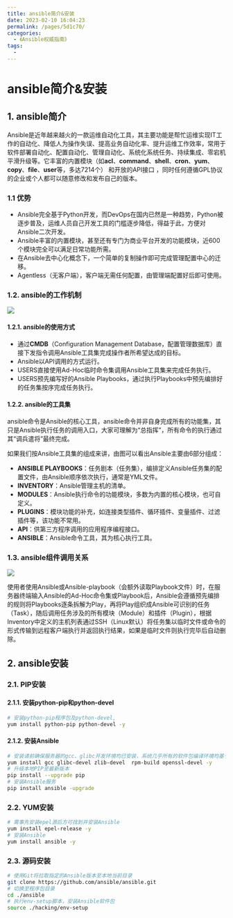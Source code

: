 ```yaml
---
title: ansible简介&安装
date: 2023-02-10 16:04:23
permalink: /pages/5d1c70/
categories:
  - 《Ansible权威指南》
tags:
  - 
---
```

# ansible简介&安装

## 1. ansible简介

Ansible是近年越来越火的一款运维自动化工具，其主要功能是帮忙运维实现IT工作的自动化、降低人为操作失误、提高业务自动化率、提升运维工作效率，常用于软件部署自动化、配置自动化、管理自动化、系统化系统任务、持续集成、零宕机平滑升级等。它丰富的内置模块（如**acl**、**command**、**shell**、**cron**、**yum**、**copy**、**file**、**user**等，多达7214个） 和开放的API接口 ，同时任何遵循GPL协议的企业或个人都可以随意修改和发布自己的版本。

### 1.1 优势

- Ansible完全基于Python开发，而DevOps在国内已然是一种趋势，Python被逐步普及，运维人员自己开发工具的门槛逐步降低，得益于此，方便对Ansible二次开发。
- Ansible丰富的内置模块，甚至还有专门为商业平台开发的功能模块，近600个模块完全可以满足日常功能所需。
- 在Ansible去中心化概念下，一个简单的复制操作即可完成管理配置中心的迁移。
- Agentless（无客户端），客户端无需任何配置，由管理端配置好后即可使用。

### 1.2. ansible的工作机制

![](https://xiaoliutalk.gitee.io/img/202302101717801.jpg)

#### 1.2.1. ansible的使用方式

- 通过**CMDB**（Configuration Management Database，配置管理数据库）直接下发指令调用Ansible工具集完成操作者所希望达成的目标。
- Ansible以API调用的方式运行。
- USERS直接使用Ad-Hoc临时命令集调用Ansible工具集来完成任务执行。
- USERS预先编写好的Ansible Playbooks，通过执行Playbooks中预先编排好的任务集按序完成任务执行。

#### 1.2.2. ansible的工具集

ansible命令是Ansible的核心工具，ansible命令并非自身完成所有的功能集，其只是Ansible执行任务的调用入口，大家可理解为“总指挥”，所有命令的执行通过其“调兵遣将”最终完成。

如果我们按Ansible工具集的组成来讲，由图可以看出Ansible主要由6部分组成：

- **ANSIBLE PLAYBOOKS**：任务剧本（任务集），编排定义Ansible任务集的配置文件，由Ansible顺序依次执行，通常是YML文件。
- **INVENTORY**：Ansible管理主机的清单。
- **MODULES**：Ansible执行命令的功能模块，多数为内置的核心模块，也可自定义。
- **PLUGINS**：模块功能的补充，如连接类型插件、循环插件、变量插件、过滤插件等，该功能不常用。
- **API**：供第三方程序调用的应用程序编程接口。
- **ANSIBLE**：Ansible命令工具，其为核心执行工具。

### 1.3. ansible组件调用关系

![](https://xiaoliutalk.gitee.io/img/202302101740380.jpg)

使用者使用Ansible或Ansible-playbook（会额外读取Playbook文件）时，在服务器终端输入Ansible的Ad-Hoc命令集或Playbook后，Ansible会遵循预先编排的规则将Playbooks逐条拆解为Play，再将Play组织成Ansible可识别的任务（Task），随后调用任务涉及的所有模块（Module）和插件（Plugin），根据Inventory中定义的主机列表通过SSH（Linux默认）将任务集以临时文件或命令的形式传输到远程客户端执行并返回执行结果，如果是临时文件则执行完毕后自动删除。

## 2. ansible安装

### 2.1. PIP安装

#### 2.1.1. 安装python-pip和python-devel

```bash
# 安装python-pip程序包及python-devel,
yum install python-pip python-devel -y
```

#### 2.1.2. 安装Ansible

```bash
# 安装请前确保服务器的gcc、glibc开发环境均已安装，系统几乎所有的软件包编译环境均基于gcc，如不确认可先执行如下命令：
yum install gcc glibc-devel zlib-devel  rpm-build openssl-devel -y
# 升级本地PIP至最新版本
pip install --upgrade pip
# 安装Ansible服务
pip install ansible -upgrade
```

### 2.2. YUM安装

```bash
# 需事先安装epel源后方可找到并安装Ansible
yum install epel-release -y
# 安装Ansible
yum install ansible -y
```

### 2.3. 源码安装

```bash
# 使用Git将拉取指定的Ansible版本至本地当前目录
git clone https://github.com/ansible/ansible.git
# 切换至程序包目录
cd ./ansible
# 执行env-setup脚本，安装Ansible软件包
source ./hacking/env-setup
```

